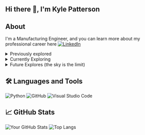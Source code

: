 ## Hi there 👋, I'm Kyle Patterson
<!--https://docs.github.com/en/github/writing-on-github/getting-started-with-writing-and-formatting-on-github/basic-writing-and-formatting-syntax -->

<!--
**kylekap/kylekap** is a ✨ _special_ ✨ repository because its `README.md` (this file) appears on your GitHub profile.

Here are some ideas to get you started:

- 🔭 I’m currently working on ...
- 🌱 I’m currently learning ...
- 👯 I’m looking to collaborate on ...
- 🤔 I’m looking for help with ...
- 💬 Ask me about ...
- 📫 How to reach me: ...
- 😄 Pronouns: ...
- ⚡ Fun fact: ...
-->

## About
I'm a Manufacturing Engineer, and you can learn more about my professional career here [![LinkedIn](https://img.shields.io/badge/-LinkedIn-000?&logo=LinkedIn&logoColor=0077B5)](www.linkedin.com/in/kyleapatterson)


<details>
<summary>Previously explored</summary>

- [Evil Wordle](https://github.com/kylekap/EvilWordle)
- [Wordle Assistant](https://github.com/kylekap/WordleAssist)
- [QR code generation](https://github.com/kylekap/QR)
- Zebra Printer code
- [Western Electric rules for SPC](https://github.com/kylekap/WesternElectricSPC)
</details>
  
<details>
<summary>Currently Exploring</summary>

- Logic games
  - Sudoku
  - Queens / Star Battle
- [Relative Placements](https://github.com/kylekap/RelativePlacement)

</details>
  
<details>
<summary>Future Explores (the sky is the limit)</summary>

  - American Community Survey (ACS)
  - Federal Reserved Economic Data (FRED)
  - NFL / ESPN Fantasy Football
  - NCAAF / ESPN College Football

</details>

## 🛠️ Languages and Tools

![Python](https://img.shields.io/badge/-Python-000?&logo=Python)
![GitHub](https://img.shields.io/badge/-GitHub-000?&logo=GitHub)
![Visual Studio Code](https://img.shields.io/badge/-VSCode-000?&logo=VisualStudioCode)

## 📈 GitHub Stats

![Your GitHub Stats](https://github-readme-stats.vercel.app/api?username=kylekap&show_icons=true&hide_border=true&theme=radical&rank_icon=github)
![Top Langs](https://github-readme-stats.vercel.app/api/top-langs/?username=kylekap&hide=css,html&hide_border=true&theme=radical)
